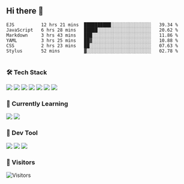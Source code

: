 ## Hi there 👋

<table>
<!--START_SECTION:waka-->

```text
EJS          12 hrs 21 mins  ██████████░░░░░░░░░░░░░░░   39.34 %
JavaScript   6 hrs 28 mins   █████░░░░░░░░░░░░░░░░░░░░   20.62 %
Markdown     3 hrs 43 mins   ███░░░░░░░░░░░░░░░░░░░░░░   11.86 %
YAML         3 hrs 25 mins   ██▓░░░░░░░░░░░░░░░░░░░░░░   10.88 %
CSS          2 hrs 23 mins   ██░░░░░░░░░░░░░░░░░░░░░░░   07.63 %
Stylus       52 mins         ▓░░░░░░░░░░░░░░░░░░░░░░░░   02.78 %
```

<!--END_SECTION:waka-->
</table>

### 🛠 Tech Stack

![](https://img.shields.io/badge/HTML5-black?style=flat&logo=html5)
![](https://img.shields.io/badge/CSS3-black?style=flat&logo=css3)
![](https://img.shields.io/badge/Javascript-black?style=flat&logo=javascript)
![](https://img.shields.io/badge/Vue-black?style=flat&logo=vuedotjs)
![](https://img.shields.io/badge/node.js-black?style=flat&logo=nodedotjs)
![](https://img.shields.io/badge/MangoDB-black?style=flat&logo=mongodb)
![](https://img.shields.io/badge/MySQL-black?style=flat&logo=mysql)

### 📖 Currently Learning

![](https://img.shields.io/badge/TypeScript-black?style=flat&logo=typescript)
![](https://img.shields.io/badge/React-black?style=flat&logo=react)

### 📏 Dev Tool

<!-- <img src="https://media.giphy.com/media/SWoSkN6DxTszqIKEqv/giphy.gif" align="right" height="275" /> -->
![](https://img.shields.io/badge/Editor-VSCode-blue?style=flat-square&logo=visual-studio-code&logoColor=blue)
![](https://img.shields.io/badge/IDE-WebStorm-orange?style=flat-square&logo=webstorm&logoColor=white)
![](https://img.shields.io/badge/API-Postman-blue?style=flat-square&logo=postman&logoColor=orange)

### 🔆 Visitors
![Visitors](https://count.getloli.com/get/@imxxxx?theme=rule34)
